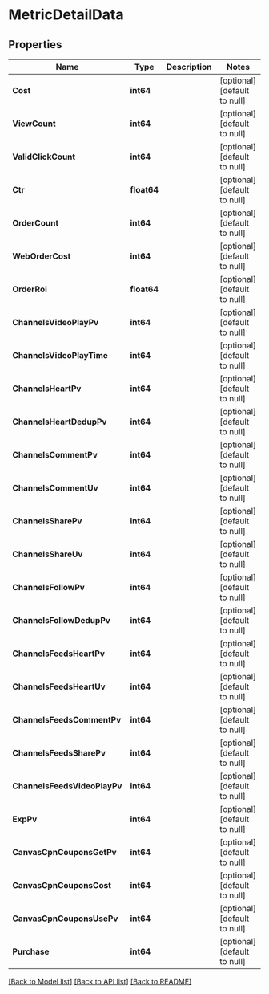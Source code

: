 # MetricDetailData

## Properties
Name | Type | Description | Notes
------------ | ------------- | ------------- | -------------
**Cost** | **int64** |  | [optional] [default to null]
**ViewCount** | **int64** |  | [optional] [default to null]
**ValidClickCount** | **int64** |  | [optional] [default to null]
**Ctr** | **float64** |  | [optional] [default to null]
**OrderCount** | **int64** |  | [optional] [default to null]
**WebOrderCost** | **int64** |  | [optional] [default to null]
**OrderRoi** | **float64** |  | [optional] [default to null]
**ChannelsVideoPlayPv** | **int64** |  | [optional] [default to null]
**ChannelsVideoPlayTime** | **int64** |  | [optional] [default to null]
**ChannelsHeartPv** | **int64** |  | [optional] [default to null]
**ChannelsHeartDedupPv** | **int64** |  | [optional] [default to null]
**ChannelsCommentPv** | **int64** |  | [optional] [default to null]
**ChannelsCommentUv** | **int64** |  | [optional] [default to null]
**ChannelsSharePv** | **int64** |  | [optional] [default to null]
**ChannelsShareUv** | **int64** |  | [optional] [default to null]
**ChannelsFollowPv** | **int64** |  | [optional] [default to null]
**ChannelsFollowDedupPv** | **int64** |  | [optional] [default to null]
**ChannelsFeedsHeartPv** | **int64** |  | [optional] [default to null]
**ChannelsFeedsHeartUv** | **int64** |  | [optional] [default to null]
**ChannelsFeedsCommentPv** | **int64** |  | [optional] [default to null]
**ChannelsFeedsSharePv** | **int64** |  | [optional] [default to null]
**ChannelsFeedsVideoPlayPv** | **int64** |  | [optional] [default to null]
**ExpPv** | **int64** |  | [optional] [default to null]
**CanvasCpnCouponsGetPv** | **int64** |  | [optional] [default to null]
**CanvasCpnCouponsCost** | **int64** |  | [optional] [default to null]
**CanvasCpnCouponsUsePv** | **int64** |  | [optional] [default to null]
**Purchase** | **int64** |  | [optional] [default to null]

[[Back to Model list]](../README.md#documentation-for-models) [[Back to API list]](../README.md#documentation-for-api-endpoints) [[Back to README]](../README.md)


